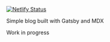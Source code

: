 [![Netlify Status](https://api.netlify.com/api/v1/badges/4de77f73-9279-4862-ad06-64270cff15e0/deploy-status)](https://app.netlify.com/sites/ghemsley-blog/deploys)

Simple blog built with Gatsby and MDX

Work in progress
